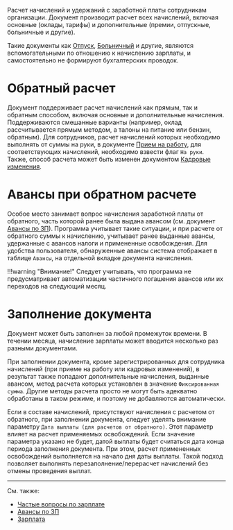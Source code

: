 Расчет начислений и удержаний с заработной платы сотрудникам организации. Документ производит расчет всех начислений, включая основные (оклады, тарифы) и дополнительные (премии, отпускные, больничные и другие).

Такие документы как [Отпуск](/d/Vacation), [Больничный](/d/SickLeave) и другие, являются вспомогательными по отношению к начислению зарплаты, и самостоятельно не формируют бухгалтерских проводок.

# Обратный расчет

Документ поддерживает расчет начислений как прямым, так и обратным способом, включая основные и дополнительные начисления. Поддерживаются смешанные варианты (например, оклад рассчитывается прямым методом, а талоны на питание или бензин, обратным). Для сотрудников, расчет начислений которых необходимо выполнять от суммы на руки, в документе [Прием на работу](/d/Hiring), для соответствующих начислений, необходимо взвести флаг `На руки`. Также, способ расчета может быть изменен документом [Кадровые изменения](/d/EmployeesTransfer).

# Авансы при обратном расчете

Особое место занимает вопрос начисления заработной платы от обратного, часть которой ранее была выдана авансом (см. документ [Авансы по ЗП](/d/PayAdvances)). Программа учитывает такие ситуации, и при расчете от обратного суммы к начислению, учитывает ранее выданные авансы, удержанные с авансов налоги и примененные освобождения. Для удобства пользователя, обнаруженные авансы система отображает в таблице `Авансы`, на отдельной вкладке документа начисления.

!!!warning "Внимание!"
    Следует учитывать, что программа не предусматривает автоматизации частичного погашения авансов или их переходов на следующий месяц.

# Заполнение документа

Документ может быть заполнен за любой промежуток времени. В течении месяца, начисление зарплаты может вводится несколько раз разными документами.

При заполнении документа, кроме зарегистрированных для сотрудника начислений (при приеме на работу или кадровых изменений), в результат также попадают дополнительные начисления, выданные авансом, метод расчета которых установлен в значение `Фиксированная сумма`. Другие методы расчета просто не могут быть адекватно обработаны в таком режиме, и поэтому не добавляются автоматически.

Если в составе начислений, присутствуют начисления с расчетом от обратного, при заполнении документа, следует уделять внимание параметру `Дата выплаты (для расчетов от обратного)`. Этот параметр влияет на расчет применяемых освобождений. Если значение параметра указано не будет, датой выплаты будет считаться дата конца периода заполнения документа. При этом, расчет примененных освобождений выполняется на начало дня даты выплаты. Такой подход позволяет выполнять перезаполнение/перерасчет начислений без отмены проведения выплат.

---

См. также:

- [Частые вопросы по зарплате](/faqsalary)
- [Авансы по ЗП](/d/PayAdvances)
- [Зарплата](/salary)